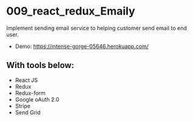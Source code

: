 # 009_react_redux_Emaily

Implement sending email service to helping customer send email to end user.

- Demo: https://intense-gorge-05646.herokuapp.com/

## With tools below:

- React JS
- Redux
- Redux-form
- Google oAuth 2.0
- Stripe
- Send Grid
